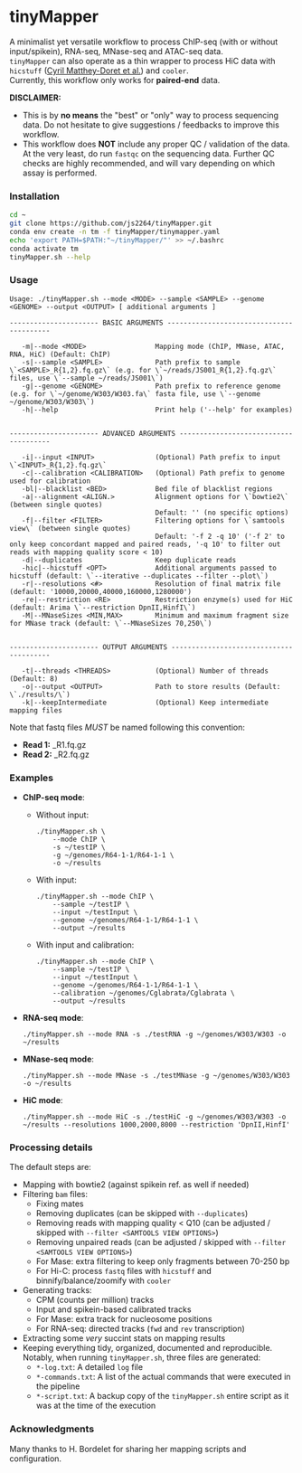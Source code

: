 # tinyMapper 

A minimalist yet versatile workflow to process ChIP-seq (with or without input/spikein), RNA-seq, MNase-seq and ATAC-seq data.  
`tinyMapper` can also operate as a thin wrapper to process HiC data with `hicstuff` ([Cyril Matthey-Doret et al.](http://doi.org/10.5281/zenodo.4066363)) and `cooler`.  
Currently, this workflow only works for **paired-end** data. 

**DISCLAIMER:** 

- This is by **no means** the "best" or "only" way to process sequencing data. Do not hesitate to give suggestions / feedbacks to improve this workflow.
- This workflow does **NOT** include any proper QC / validation of the data. At the very least, do run `fastqc` on the sequencing data. Further QC checks are highly recommended, and will vary depending on which assay is performed. 

### Installation

```sh
cd ~
git clone https://github.com/js2264/tinyMapper.git
conda env create -n tm -f tinyMapper/tinymapper.yaml
echo 'export PATH=$PATH:"~/tinyMapper/"' >> ~/.bashrc
conda activate tm
tinyMapper.sh --help
```

### Usage 

```
Usage: ./tinyMapper.sh --mode <MODE> --sample <SAMPLE> --genome <GENOME> --output <OUTPUT> [ additional arguments ]

---------------------- BASIC ARGUMENTS -----------------------------------------

   -m|--mode <MODE>                 Mapping mode (ChIP, MNase, ATAC, RNA, HiC) (Default: ChIP)
   -s|--sample <SAMPLE>             Path prefix to sample \`<SAMPLE>_R{1,2}.fq.gz\` (e.g. for \`~/reads/JS001_R{1,2}.fq.gz\` files, use \`--sample ~/reads/JS001\`)
   -g|--genome <GENOME>             Path prefix to reference genome (e.g. for \`~/genome/W303/W303.fa\` fasta file, use \`--genome ~/genome/W303/W303\`)
   -h|--help                        Print help ('--help' for examples)


---------------------- ADVANCED ARGUMENTS --------------------------------------

   -i|--input <INPUT>               (Optional) Path prefix to input \`<INPUT>_R{1,2}.fq.gz\`
   -c|--calibration <CALIBRATION>   (Optional) Path prefix to genome used for calibration
   -bl|--blacklist <BED>            Bed file of blacklist regions
   -a|--alignment <ALIGN.>          Alignment options for \`bowtie2\` (between single quotes)
                                    Default: '' (no specific options)
   -f|--filter <FILTER>             Filtering options for \`samtools view\` (between single quotes)
                                    Default: '-f 2 -q 10' ('-f 2' to only keep concordant mapped and paired reads, '-q 10' to filter out reads with mapping quality score < 10)
   -d|--duplicates                  Keep duplicate reads
   -hic|--hicstuff <OPT>            Additional arguments passed to hicstuff (default: \`--iterative --duplicates --filter --plot\`)
   -r|--resolutions <#>             Resolution of final matrix file (default: '10000,20000,40000,160000,1280000')
   -re|--restriction <RE>           Restriction enzyme(s) used for HiC (default: Arima \`--restriction DpnII,HinfI\`)
   -M|--MNaseSizes <MIN,MAX>        Minimum and maximum fragment size for MNase track (default: \`--MNaseSizes 70,250\`)


---------------------- OUTPUT ARGUMENTS ----------------------------------------

   -t|--threads <THREADS>           (Optional) Number of threads (Default: 8)
   -o|--output <OUTPUT>             Path to store results (Default: \`./results/\`)
   -k|--keepIntermediate            (Optional) Keep intermediate mapping files
```

Note that fastq files *MUST* be named following this convention:
   
- **Read 1:** <SAMPLE>_R1.fq.gz
- **Read 2:** <SAMPLE>_R2.fq.gz

### Examples

* **ChIP-seq mode**:

    - Without input:               

        ```
        ./tinyMapper.sh \
            --mode ChIP \
            -s ~/testIP \
            -g ~/genomes/R64-1-1/R64-1-1 \
            -o ~/results
        ```
    
    - With input:

        ```
        ./tinyMapper.sh --mode ChIP \
            --sample ~/testIP \
            --input ~/testInput \
            --genome ~/genomes/R64-1-1/R64-1-1 \
            --output ~/results
        ```
    
    - With input and calibration:

        ```
        ./tinyMapper.sh --mode ChIP \
            --sample ~/testIP \
            --input ~/testInput \
            --genome ~/genomes/R64-1-1/R64-1-1 \
            --calibration ~/genomes/Cglabrata/Cglabrata \
            --output ~/results
        ```
    
* **RNA-seq mode**:

    ```
    ./tinyMapper.sh --mode RNA -s ./testRNA -g ~/genomes/W303/W303 -o ~/results
    ```

* **MNase-seq mode**:

    ```
    ./tinyMapper.sh --mode MNase -s ./testMNase -g ~/genomes/W303/W303 -o ~/results
    ```

* **HiC mode**:

    ```
    ./tinyMapper.sh --mode HiC -s ./testHiC -g ~/genomes/W303/W303 -o ~/results --resolutions 1000,2000,8000 --restriction 'DpnII,HinfI'
    ```

### Processing details

The default steps are: 

- Mapping with bowtie2 (against spikein ref. as well if needed)
- Filtering `bam` files: 
    - Fixing mates
    - Removing duplicates (can be skipped with `--duplicates`)
    - Removing reads with mapping quality < Q10 (can be adjusted / skipped with `--filter <SAMTOOLS VIEW OPTIONS>`)
    - Removing unpaired reads (can be adjusted / skipped with `--filter <SAMTOOLS VIEW OPTIONS>`)
    - For Mase: extra filtering to keep only fragments between 70-250 bp
    - For Hi-C: process `fastq` files with `hicstuff` and binnify/balance/zoomify with `cooler`
- Generating tracks: 
    - CPM (counts per million) tracks
    - Input and spikein-based calibrated tracks 
    - For Mase: extra track for nucleosome positions
    - For RNA-seq: directed tracks (`fwd` and `rev` transcription)
- Extracting some *very* succint stats on mapping results
- Keeping everything tidy, organized, documented and reproducible. Notably, when running `tinyMapper.sh`, three files are generated: 
    - `*-log.txt`: A detailed `log` file
    - `*-commands.txt`: A list of the actual commands that were executed in the pipeline
    - `*-script.txt`: A backup copy of the `tinyMapper.sh` entire script as it was at the time of the execution

### Acknowledgments

Many thanks to H. Bordelet for sharing her mapping scripts and configuration. 

